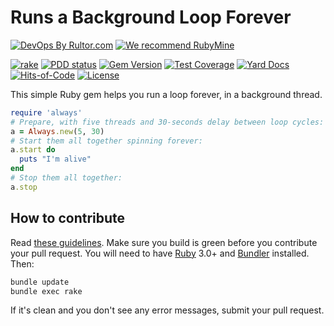 # Runs a Background Loop Forever

[![DevOps By Rultor.com](http://www.rultor.com/b/yegor256/always)](http://www.rultor.com/p/yegor256/always)
[![We recommend RubyMine](https://www.elegantobjects.org/rubymine.svg)](https://www.jetbrains.com/ruby/)

[![rake](https://github.com/yegor256/always/actions/workflows/rake.yml/badge.svg)](https://github.com/yegor256/always/actions/workflows/rake.yml)
[![PDD status](http://www.0pdd.com/svg?name=yegor256/always)](http://www.0pdd.com/p?name=yegor256/always)
[![Gem Version](https://badge.fury.io/rb/always.svg)](http://badge.fury.io/rb/always)
[![Test Coverage](https://img.shields.io/codecov/c/github/yegor256/always.svg)](https://codecov.io/github/yegor256/always?branch=master)
[![Yard Docs](http://img.shields.io/badge/yard-docs-blue.svg)](http://rubydoc.info/github/yegor256/always/master/frames)
[![Hits-of-Code](https://hitsofcode.com/github/yegor256/always)](https://hitsofcode.com/view/github/yegor256/always)
[![License](https://img.shields.io/badge/license-MIT-green.svg)](https://github.com/yegor256/always/blob/master/LICENSE.txt)

This simple Ruby gem helps you run a loop forever, in a background thread.

```ruby
require 'always'
# Prepare, with five threads and 30-seconds delay between loop cycles:
a = Always.new(5, 30)
# Start them all together spinning forever:
a.start do
  puts "I'm alive"
end
# Stop them all together:
a.stop
```

## How to contribute

Read
[these guidelines](https://www.yegor256.com/2014/04/15/github-guidelines.html).
Make sure you build is green before you contribute
your pull request. You will need to have
[Ruby](https://www.ruby-lang.org/en/) 3.0+ and
[Bundler](https://bundler.io/) installed. Then:

```bash
bundle update
bundle exec rake
```

If it's clean and you don't see any error messages, submit your pull request.
